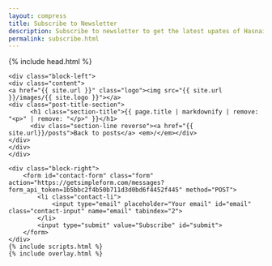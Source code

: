 ```yaml
---
layout: compress
title: Subscribe to Newsletter
description: Subscribe to newsletter to get the latest upates of Hasnain's blog right in your email.
permalink: subscribe.html
---
```

<html>
{% include head.html %}
<style>
	#contact-form {
		  padding: 10px;
		  border: 1px solid #0a5;
		
		  
	}
	#submit{
		 display: inline-block;
		 background: transparent;
		 border: 1px solid #0a5;
		 padding: 2px 10px;
		
	}
	li.contact-li {
		list-style: none;
		padding: 0;
		display: inline-block;
	}

	.contact-input{
	  outline:none;
	  border: none;
	  border-bottom: 1px solid #0a5;
	  
	}
</style>
    
<body id="posts" class="inner-post-page">

	<div class="block-left">
	<div class="content">
	<a href="{{ site.url }}" class="logo"><img src="{{ site.url }}/images/{{ site.logo }}"></a>
	<div class="post-title-section">
		  <h1 class="section-title">{{ page.title | markdownify | remove: "<p>" | remove: "</p>" }}</h1>
		  <div class="section-line reverse"><a href="{{ site.url}}/posts">Back to posts</a> <em>/</em></div>
	</div>
	</div>
    </div>

    <div class="block-right">
     	<form id="contact-form" class="form" action="https://getsimpleform.com/messages?form_api_token=1b5bbc2f4b50b711d3d0bd6f4452f445" method="POST">
        	<li class="contact-li">
            	<input type="email" placeholder="Your email" id="email" class="contact-input" name="email" tabindex="2">
            </li>
      		<input type="submit" value="Subscribe" id="submit">
    	</form>
    </div>
    {% include scripts.html %}
    {% include overlay.html %}
</body>
</html>
